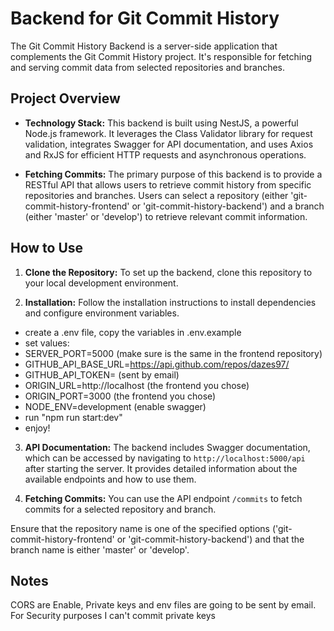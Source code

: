 # Backend for Git Commit History

The Git Commit History Backend is a server-side application that complements the Git Commit History project. It's responsible for fetching and serving commit data from selected repositories and branches.

## Project Overview

- **Technology Stack:** This backend is built using NestJS, a powerful Node.js framework. It leverages the Class Validator library for request validation, integrates Swagger for API documentation, and uses Axios and RxJS for efficient HTTP requests and asynchronous operations.

- **Fetching Commits:** The primary purpose of this backend is to provide a RESTful API that allows users to retrieve commit history from specific repositories and branches. Users can select a repository (either 'git-commit-history-frontend' or 'git-commit-history-backend') and a branch (either 'master' or 'develop') to retrieve relevant commit information.

## How to Use

1. **Clone the Repository:** To set up the backend, clone this repository to your local development environment.

2. **Installation:** Follow the installation instructions to install dependencies and configure environment variables.

- create a .env file, copy the variables in .env.example 
- set values:
- SERVER_PORT=5000 (make sure is the same in the frontend repository)
- GITHUB_API_BASE_URL=https://api.github.com/repos/dazes97/
- GITHUB_API_TOKEN= (sent by email)
- ORIGIN_URL=http://localhost (the frontend you chose)
- ORIGIN_PORT=3000 (the frontend you chose)
- NODE_ENV=development (enable swagger)
- run "npm run start:dev"
- enjoy!

3. **API Documentation:** The backend includes Swagger documentation, which can be accessed by navigating to `http://localhost:5000/api` after starting the server. It provides detailed information about the available endpoints and how to use them.

4. **Fetching Commits:** You can use the API endpoint `/commits` to fetch commits for a selected repository and branch.

Ensure that the repository name is one of the specified options ('git-commit-history-frontend' or 'git-commit-history-backend') and that the branch name is either 'master' or 'develop'.

## Notes
CORS are Enable, Private keys and env files are going to be sent by email. For Security purposes I can't commit private keys